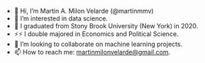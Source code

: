 - 👋 Hi, I’m Martin A. Milon Velarde (@martinmmv)
- 👀 I’m interested in data science. 
- 🌱 I graduated from Stony Brook University (New York) in 2020.
- ⚡⚡ I double majored in Economics and Political Science. 
- 💞️ I’m looking to collaborate on machine learning projects. 
- 📫 How to reach me: martinmilonvelarde@gmail.com.


<!---
martinmmv/martinmmv is a ✨ special ✨ repository because its `README.md` (this file) appears on your GitHub profile.
You can click the Preview link to take a look at your changes.
--->
